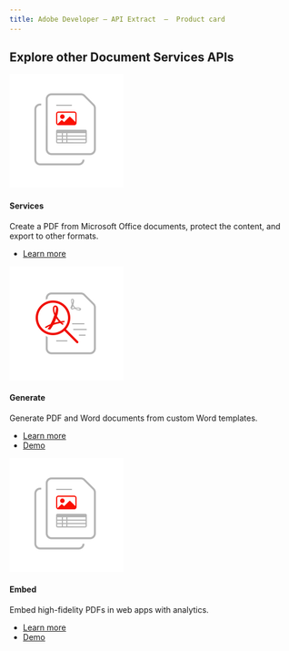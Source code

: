 ```yaml
---
title: Adobe Developer — API Extract  —  Product card
---
```


<TitleBlock slots="heading" theme="light" className='titleBlock-align-left'/>

## Explore other Document Services APIs


<ProductCard slots="icon, heading, text, buttons" theme="light" width="33%" className="product-card-compact-img product-card-compact-img-service"/>

![Services](../../images/document-structure-understanding.svg)

#### Services

Create a PDF from Microsoft Office documents, protect the content, and export to other formats.

* [Learn more](/src/pages/apis/pdf-services.md)


<ProductCard slots="icon, heading, text, buttons" theme="light" width="33%" className="product-card-compact-img product-card-compact-img-service"/>

![Generate](../../images/high-fidelity.svg)

#### Generate

Generate PDF and Word documents from custom Word templates.

* [Learn more](/src/pages/apis/doc-generation.md)
* [Demo](https://documentcloud.adobe.com/dc-docgen-playground/index.html#/)


<ProductCard slots="icon, heading, text, buttons" theme="light" width="33%" className="product-card-compact-img product-card-compact-img-service"/>

![Embed](../../images/document-structure-understanding.svg)

#### Embed

Embed high-fidelity PDFs in web apps with analytics.

* [Learn more](/src/pages/apis/pdf-embed.md)
* [Demo](https://documentcloud.adobe.com/view-sdk-demo/index.html#/view/FULL_WINDOW/Bodea%20Brochure.pdf)